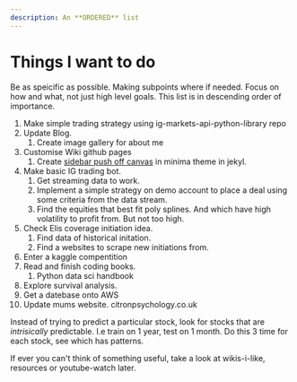 ```yaml
---
description: An **ORDERED** list
---
```

# Things I want to do

Be as speicific as possible. Making subpoints where if needed. Focus on how and what, not just high level goals. 
This list is in descending order of importance.

1. Make simple trading strategy using ig-markets-api-python-library repo
1. Update Blog.  
    1. Create image gallery for about me
2. Customise Wiki github pages
   1. Create [sidebar push off canvas](https://www.w3schools.com/howto/howto_js_sidenav.asp) in minima theme in jekyl.
3. Make basic IG trading bot.
    1. Get streaming data to work.
    2. Implement a simple strategy on demo account to place a deal using some criteria from the data stream.
    3. Find the equities that best fit poly splines. And which have high volatility to profit from. But not too high.
4. Check Elis coverage initiation idea.
    1. Find data of historical initation.
    2. Find a websites to scrape new initiations from.
5. Enter a kaggle compentition
6. Read and finish coding books.
    1. Python data sci handbook
7. Explore survival analysis.
8. Get a datebase onto AWS
9.  Update mums website. citronpsychology.co.uk

Instead of trying to predict a particular stock, look for stocks that are _intrisically_ predictable. I.e train on 1 year, test on 1 month. Do this 3 time for each stock, see which has patterns.

If ever you can't think of something useful, take a look at wikis-i-like, resources or youtube-watch later.





